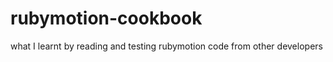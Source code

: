 rubymotion-cookbook
===================

what I learnt by reading and testing rubymotion code from other developers